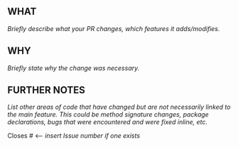 ## WHAT

_Briefly describe what your PR changes, which features it adds/modifies._

## WHY

_Briefly state why the change was necessary._

## FURTHER NOTES

_List other areas of code that have changed but are not necessarily linked to the main feature. This could be method signature changes, package declarations, bugs that were encountered and were fixed inline, etc._

Closes # <-- _insert Issue number if one exists_
